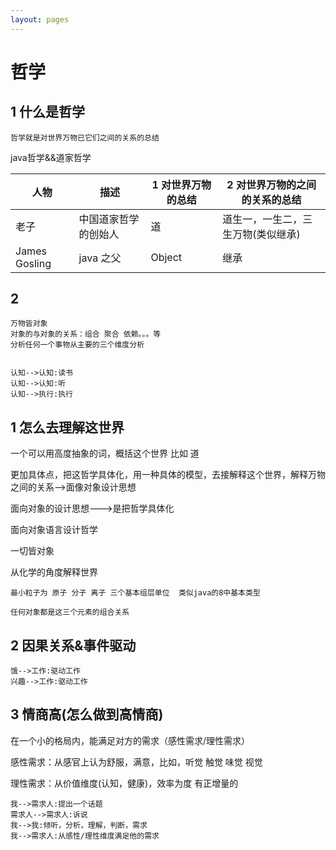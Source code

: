 ```yaml
---
layout: pages
---
```

# 哲学

## 1 什么是哲学

```
哲学就是对世界万物已它们之间的关系的总结
```



java哲学&&道家哲学



| 人物          | 描述                 | 1 对世界万物的总结 | 2 对世界万物的之间的关系的总结     |
| ------------- | -------------------- | ------------------ | ---------------------------------- |
| 老子          | 中国道家哲学的创始人 | 道                 | 道生一，一生二，三生万物(类似继承) |
| James Gosling | java 之父            | Object             | 继承                               |



## 2 







```
万物皆对象
对象的与对象的关系：组合 聚合 依赖。。。等
分析任何一个事物从主要的三个维度分析

```



```sequence

认知-->认知:读书
认知-->认知:听
认知-->执行:执行

```



## 1 怎么去理解这世界

一个可以用高度抽象的词，概括这个世界 比如 道



更加具体点，把这哲学具体化，用一种具体的模型，去接解释这个世界，解释万物之间的关系-->面像对象设计思想



面向对象的设计思想--->是把哲学具体化

面向对象语言设计哲学

一切皆对象

从化学的角度解释世界



```
最小粒子为 原子 分子 离子 三个基本组层单位  类似java的8中基本类型

任何对象都是这三个元素的组合关系 
```



## 2 因果关系&事件驱动



```sequence
饿-->工作:驱动工作
兴趣-->工作:驱动工作
```



## 3 	情商高(怎么做到高情商)

在一个小的格局内，能满足对方的需求（感性需求/理性需求）

感性需求：从感官上认为舒服，满意，比如，听觉 触觉 味觉 视觉

理性需求：从价值维度(认知，健康)，效率为度 有正增量的



```sequence
我-->需求人:提出一个话题
需求人-->需求人:诉说
我-->我:倾听，分析，理解，判断，需求
我-->需求人:从感性/理性维度满足他的需求
```



